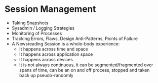 Session Management
==================
* Taking Snapshots
* Sysadmin / Logging Strategies
* Monitoring of Processes
* Tracking Errors, Flaws, Design Anti-Patterns, Points of Failure
* A Newsreading Session is a whole-body experience:
    * It happens across time and space
    * It happens across application space
    * It happens across devices
    * It is not always continuous, it can be segmented/fragmented over spans of time, can be an on and off process, stopped and taken back up pseudo-randomly
